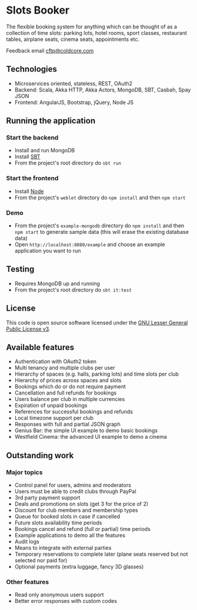 # Slots Booker #

The flexible booking system for anything which can be thought of as a collection of time slots:
parking lots, hotel rooms, sport classes, restaurant tables, airplane seats, cinema seats, appointments etc.

Feedback email cftp@coldcore.com

## Technologies ##

* Microservices oriented, stateless, REST, OAuth2
* Backend: Scala, Akka HTTP, Akka Actors, MongoDB, SBT, Casbah, Spay JSON
* Frontend: AngularJS, Bootstrap, jQuery, Node JS

## Running the application ##

### Start the backend ###

* Install and run MongoDB
* Install [SBT](http://www.scala-sbt.org)
* From the project's root directory do `sbt run`

### Start the frontend ###

* Install [Node](http://www.scala-sbt.org)
* From the project's `weblet` directory do `npm install` and then `npm start`

### Demo ###

* From the project's `example-mongodb` directory do `npm install` and then `npm start` to generate sample data
(this will erase the existing database data)
* Open `http://localhost:8080/example` and choose an example application you want to run

## Testing ##

* Requires MongoDB up and running
* From the project's root directory do `sbt it:test`

## License ##

This code is open source software licensed under the [GNU Lesser General Public License v3](http://www.gnu.org/licenses/lgpl-3.0.en.html).

## Available features ##
* Authentication with OAuth2 token
* Multi tenancy and multiple clubs per user
* Hierarchy of spaces (e.g. halls, parking lots) and time slots per club
* Hierarchy of prices across spaces and slots
* Bookings which do or do not require payment
* Cancellation and full refunds for bookings
* Users balance per club in multiple currencies
* Expiration of unpaid bookings
* References for successful bookings and refunds
* Local timezone support per club
* Responses with full and partial JSON graph
* Genius Bar: the simple UI example to demo basic bookings
* Westfield Cinema: the advanced UI example to demo a cinema

## Outstanding work ##

### Major topics ###
* Control panel for users, admins and moderators
* Users must be able to credit clubs through PayPal
* 3rd party payment support
* Deals and promotions on slots (get 3 for the price of 2)
* Discount for club members and membership types
* Queue for booked slots in case if cancelled
* Future slots availability time periods
* Bookings cancel and refund (full or partial) time periods
* Example applications to demo all the features
* Audit logs
* Means to integrate with external parties
* Temporary reservations to complete later (plane seats reserved but not selected nor paid for)
* Optional payments (extra luggage, fancy 3D glasses)

### Other features ###
* Read only anonymous users support
* Better error responses with custom codes

